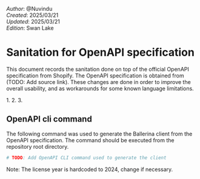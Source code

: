 _Author_:  @Nuvindu \
_Created_: 2025/03/21 \
_Updated_: 2025/03/21 \
_Edition_: Swan Lake

# Sanitation for OpenAPI specification

This document records the sanitation done on top of the official OpenAPI specification from Shopify. 
The OpenAPI specification is obtained from (TODO: Add source link).
These changes are done in order to improve the overall usability, and as workarounds for some known language limitations.

[//]: # (TODO: Add sanitation details)
1. 
2. 
3. 

## OpenAPI cli command

The following command was used to generate the Ballerina client from the OpenAPI specification. The command should be executed from the repository root directory.

```bash
# TODO: Add OpenAPI CLI command used to generate the client
```
Note: The license year is hardcoded to 2024, change if necessary.
